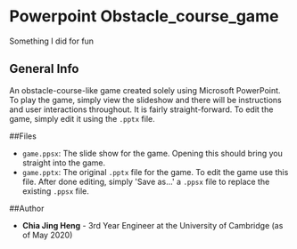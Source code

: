 # Powerpoint Obstacle_course_game
Something I did for fun

## General Info
An obstacle-course-like game created solely using Microsoft PowerPoint. To play the game, simply view the slideshow and there will be instructions and user interactions throughout. It is fairly straight-forward. To edit the game, simply edit it using the `.pptx` file.

##Files
* `game.ppsx`: The slide show for the game. Opening this should bring you straight into the game.
* `game.pptx`: The original `.pptx` file for the game. To edit the game use this file. After done editing, simply 'Save as...' a `.ppsx` file to replace the existing `.ppsx` file.

##Author
* **Chia Jing Heng** - 3rd Year Engineer at the University of Cambridge (as of May 2020)
